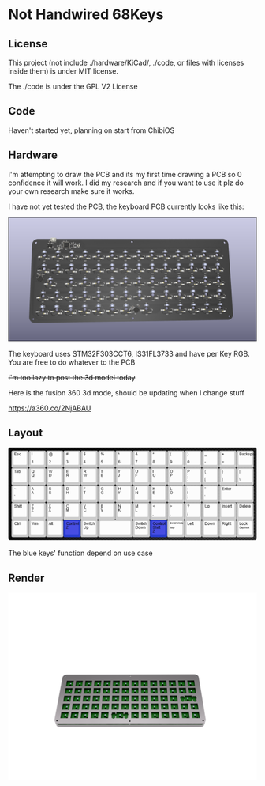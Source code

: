 # Not Handwired 68Keys

## License

This project (not include ./hardware/KiCad/, ./code, or files with licenses inside them) is under MIT license.

The ./code is under the GPL V2 License

## Code

Haven't started yet, planning on start from ChibiOS



## Hardware

I'm attempting to draw the PCB and its my first time drawing a PCB so 0 confidence it will work. I did my research and if you want to use it plz do your own research make sure it works.

I have not yet tested the PCB, the keyboard PCB currently looks like this:

![PCB](./picture/PCB.png)

The keyboard uses STM32F303CCT6, IS31FL3733 and have per Key RGB. You are free to do whatever to the PCB



~~I'm too lazy to post the 3d model today~~

Here is the fusion 360 3d mode, should be updating when I change stuff

https://a360.co/2NjABAU

## Layout

![keyboard-layout](./picture/keyboard-layout.png)

The blue keys' function depend on use case

## Render

![2020-Jan-12_06-25-50AM-000_CustomizedView24958762938_png_alpha](./picture/2020-Jan-12_06-25-50AM-000_CustomizedView24958762938_png_alpha.png)
